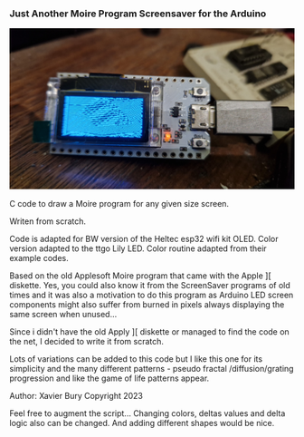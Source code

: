 ### Just Another Moire Program Screensaver for the Arduino

![](/img/20230115_164808.jpg)

C code to draw a Moire program for any given size screen.

Writen from scratch. 

Code is adapted for BW version of the Heltec esp32 wifi kit OLED. 
Color version adapted to the ttgo Lily LED. Color routine adapted from their example codes.


Based on the old Applesoft Moire program that came with the Apple ][ diskette.
Yes, you could also know it from the ScreenSaver programs of old times and it was also a motivation to do this program as Arduino LED screen components might also suffer from burned in pixels always displaying  the same screen when unused... 

Since i didn't have the old Apply ][ diskette or managed to find the code on the net, I decided to write it from scratch. 

Lots of variations can be added to this code but I like this one for its simplicity and the many different patterns - pseudo fractal /diffusion/grating progression and like the game of life patterns appear. 

Author: Xavier Bury
Copyright 2023

Feel free to augment the script... Changing colors, deltas values and delta logic also can be changed. And adding different shapes would be nice. 


